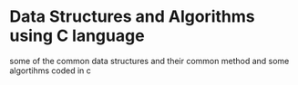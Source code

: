 # Data Structures and Algorithms using C language
some of the common data structures and their common method and some algortihms coded in c
